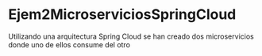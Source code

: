 # Ejem2MicroserviciosSpringCloud
Utilizando una arquitectura Spring Cloud se han creado dos microservicios donde uno de ellos consume del otro
